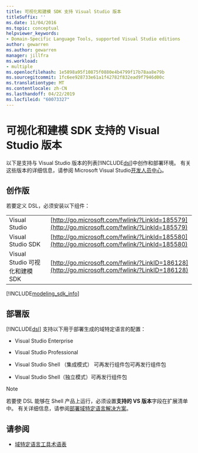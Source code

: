 ```yaml
---
title: 可视化和建模 SDK 支持 Visual Studio 版本
titleSuffix: ''
ms.date: 11/04/2016
ms.topic: conceptual
helpviewer_keywords:
- Domain-Specific Language Tools, supported Visual Studio editions
author: gewarren
ms.author: gewarren
manager: jillfra
ms.workload:
- multiple
ms.openlocfilehash: 1e5898a95f10875f0880e4b4799f17b78aa8e79b
ms.sourcegitcommit: 1fc6ee928733e61a1f42782f832ead9f7946d00c
ms.translationtype: MT
ms.contentlocale: zh-CN
ms.lasthandoff: 04/22/2019
ms.locfileid: "60073327"
---
```

# <a name="supported-visual-studio-editions-for-visualization--modeling-sdk"></a>可视化和建模 SDK 支持的 Visual Studio 版本

以下是支持与 Visual Studio 版本的列表[!INCLUDE[dsl](../modeling/includes/dsl_md.md)]中创作和部署环境。 有关这些版本的详细信息，请参阅 Microsoft Visual Studio[开发人员中心](http://go.microsoft.com/fwlink/?LinkId=75628)。

## <a name="authoring-edition"></a>创作版

若要定义 DSL，必须安装以下组件：

|||
|-|-|
|Visual Studio|[http://go.microsoft.com/fwlink/?LinkId=185579](http://go.microsoft.com/fwlink/?LinkId=185579)|
|Visual Studio SDK|[http://go.microsoft.com/fwlink/?LinkId=185580](http://go.microsoft.com/fwlink/?LinkId=185580)|
|Visual Studio 可视化和建模 SDK|[http://go.microsoft.com/fwlink/?LinkID=186128](http://go.microsoft.com/fwlink/?LinkID=186128)|

[!INCLUDE[modeling_sdk_info](includes/modeling_sdk_info.md)]

## <a name="deployment-editions"></a>部署版

[!INCLUDE[dsl](../modeling/includes/dsl_md.md)] 支持以下用于部署生成的域特定语言的配置：

- Visual Studio Enterprise

- Visual Studio Professional

- Visual Studio Shell （集成模式） 可再发行组件包可再发行组件包

- Visual Studio Shell（独立模式）可再发行组件包

> [!NOTE]
> 若要使 DSL 能够在 Shell 产品上运行，必须设置**支持的 VS 版本**字段在扩展清单中。 有关详细信息，请参阅[部署域特定语言解决方案](../modeling/deploying-domain-specific-language-solutions.md)。

## <a name="see-also"></a>请参阅

- [域特定语言工具术语表](https://msdn.microsoft.com/ca5e84cb-a315-465c-be24-76aa3df276aa)